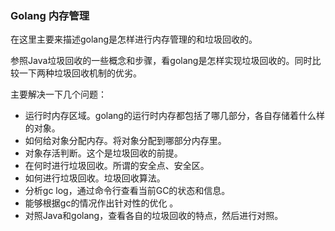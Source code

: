 ### Golang 内存管理

在这里主要来描述golang是怎样进行内存管理的和垃圾回收的。

参照Java垃圾回收的一些概念和步骤，看golang是怎样实现垃圾回收的。同时比较一下两种垃圾回收机制的优劣。

主要解决一下几个问题：

* 运行时内存区域。golang的运行时内存都包括了哪几部分，各自存储着什么样的对象。
* 如何给对象分配内存。将对象分配到哪部分内存里。
* 对象存活判断。这个是垃圾回收的前提。
* 在何时进行垃圾回收。所谓的安全点、安全区。
* 如何进行垃圾回收。垃圾回收算法。
* 分析gc log，通过命令行查看当前GC的状态和信息。
* 能够根据gc的情况作出针对性的优化 。
* 对照Java和golang，查看各自的垃圾回收的特点，然后进行对照。





